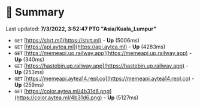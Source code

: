 # 📖 Summary
Last updated: **7/3/2022, 3:52:47 PTG "Asia/Kuala_Lumpur"**

- `GET` [https://shrt.ml](https://shrt.ml) - **Up** (5006ms)
- `GET` [https://api.aytea.ml](https://api.aytea.ml) - **Up** (4283ms)
- `GET` [https://memeapi.up.railway.app](https://memeapi.up.railway.app) - **Up** (340ms)
- `GET` [https://hastebin.up.railway.app](https://hastebin.up.railway.app) - **Up** (253ms)
- `GET` [https://memeapi.aytea14.repl.co](https://memeapi.aytea14.repl.co) - **Up** (259ms)
- `GET` [https://color.aytea.ml/4b31d6.png](https://color.aytea.ml/4b31d6.png) - **Up** (5127ms)
